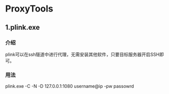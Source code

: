 # ProxyTools

## 1.plink.exe

### 介绍

plink可以在ssh隧道中进行代理，无需安装其他软件，只要目标服务器开启SSH即可。

### 用法

plink.exe -C -N -D 127.0.0.1:1080 username@ip -pw passowrd

